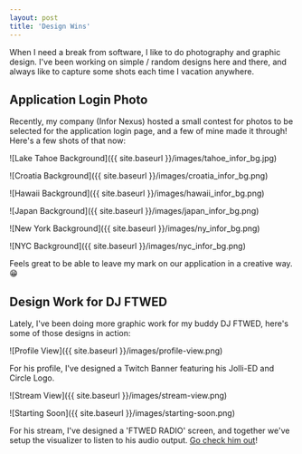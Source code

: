 ```yaml
---
layout: post
title: 'Design Wins'
---
```


When I need a break from software, I like to do photography and graphic design. I've been working on simple / random designs here and there, and always like to capture some shots each time I vacation anywhere.

## Application Login Photo

Recently, my company (Infor Nexus) hosted a small contest for photos to be selected for the application login page, and a few of mine made it through! Here's a few shots of that now:

![Lake Tahoe Background]({{ site.baseurl }}/images/tahoe_infor_bg.jpg)

![Croatia Background]({{ site.baseurl }}/images/croatia_infor_bg.png)

![Hawaii Background]({{ site.baseurl }}/images/hawaii_infor_bg.png)

![Japan Background]({{ site.baseurl }}/images/japan_infor_bg.png)

![New York Background]({{ site.baseurl }}/images/ny_infor_bg.png)

![NYC Background]({{ site.baseurl }}/images/nyc_infor_bg.png)

Feels great to be able to leave my mark on our application in a creative way. 😁

## Design Work for DJ FTWED

Lately, I've been doing more graphic work for my buddy DJ FTWED, here's some of those designs in action:

![Profile View]({{ site.baseurl }}/images/profile-view.png)

For his profile, I've designed a Twitch Banner featuring his Jolli-ED and Circle Logo.

![Stream View]({{ site.baseurl }}/images/stream-view.png)

![Starting Soon]({{ site.baseurl }}/images/starting-soon.png)

For his stream, I've designed a 'FTWED RADIO' screen, and together we've setup the visualizer to listen to his audio output. [Go check him out](https://www.twitch.tv/dj_ftwed)!
